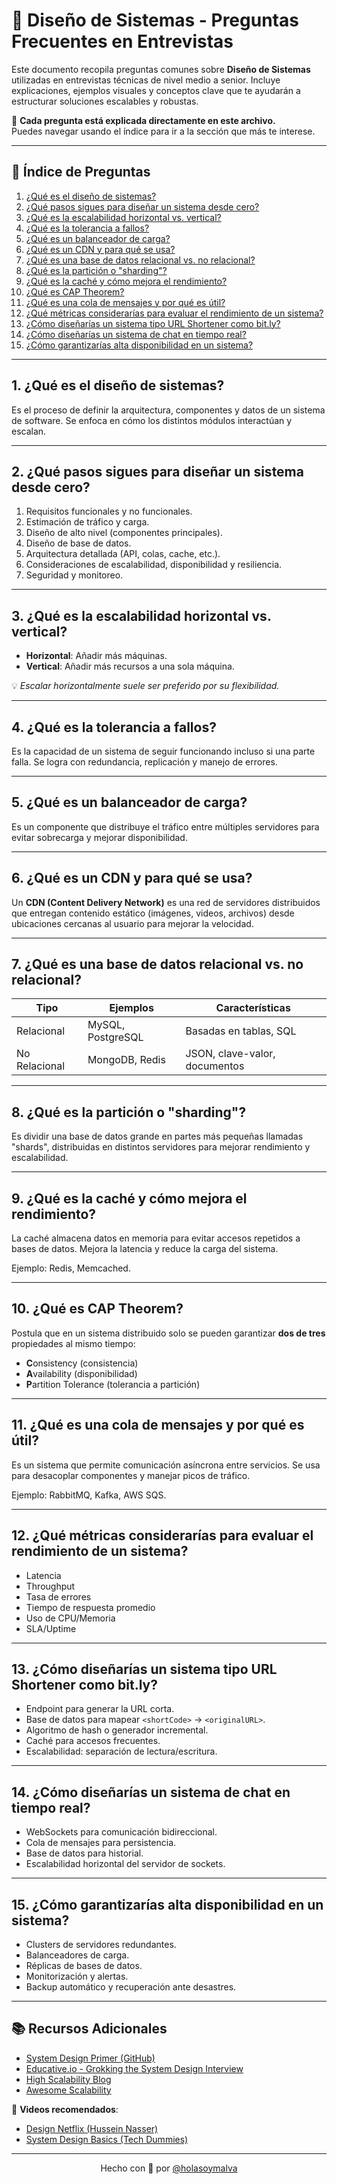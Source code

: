 # 🧠 Diseño de Sistemas - Preguntas Frecuentes en Entrevistas  

Este documento recopila preguntas comunes sobre **Diseño de Sistemas** utilizadas en entrevistas técnicas de nivel medio a senior. Incluye explicaciones, ejemplos visuales y conceptos clave que te ayudarán a estructurar soluciones escalables y robustas.

🔹 **Cada pregunta está explicada directamente en este archivo.**  
Puedes navegar usando el índice para ir a la sección que más te interese.

---

## 📌 Índice de Preguntas

1. [¿Qué es el diseño de sistemas?](#1)
2. [¿Qué pasos sigues para diseñar un sistema desde cero?](#2)
3. [¿Qué es la escalabilidad horizontal vs. vertical?](#3)
4. [¿Qué es la tolerancia a fallos?](#4)
5. [¿Qué es un balanceador de carga?](#5)
6. [¿Qué es un CDN y para qué se usa?](#6)
7. [¿Qué es una base de datos relacional vs. no relacional?](#7)
8. [¿Qué es la partición o "sharding"?](#8)
9. [¿Qué es la caché y cómo mejora el rendimiento?](#9)
10. [¿Qué es CAP Theorem?](#10)
11. [¿Qué es una cola de mensajes y por qué es útil?](#11)
12. [¿Qué métricas considerarías para evaluar el rendimiento de un sistema?](#12)
13. [¿Cómo diseñarías un sistema tipo URL Shortener como bit.ly?](#13)
14. [¿Cómo diseñarías un sistema de chat en tiempo real?](#14)
15. [¿Cómo garantizarías alta disponibilidad en un sistema?](#15)

---

## 1. ¿Qué es el diseño de sistemas? <a name="1"></a>
Es el proceso de definir la arquitectura, componentes y datos de un sistema de software. Se enfoca en cómo los distintos módulos interactúan y escalan.

---

## 2. ¿Qué pasos sigues para diseñar un sistema desde cero? <a name="2"></a>
1. Requisitos funcionales y no funcionales.
2. Estimación de tráfico y carga.
3. Diseño de alto nivel (componentes principales).
4. Diseño de base de datos.
5. Arquitectura detallada (API, colas, cache, etc.).
6. Consideraciones de escalabilidad, disponibilidad y resiliencia.
7. Seguridad y monitoreo.

---

## 3. ¿Qué es la escalabilidad horizontal vs. vertical? <a name="3"></a>
- **Horizontal**: Añadir más máquinas.
- **Vertical**: Añadir más recursos a una sola máquina.

💡 *Escalar horizontalmente suele ser preferido por su flexibilidad.*

---

## 4. ¿Qué es la tolerancia a fallos? <a name="4"></a>
Es la capacidad de un sistema de seguir funcionando incluso si una parte falla. Se logra con redundancia, replicación y manejo de errores.

---

## 5. ¿Qué es un balanceador de carga? <a name="5"></a>
Es un componente que distribuye el tráfico entre múltiples servidores para evitar sobrecarga y mejorar disponibilidad.

---

## 6. ¿Qué es un CDN y para qué se usa? <a name="6"></a>
Un **CDN (Content Delivery Network)** es una red de servidores distribuidos que entregan contenido estático (imágenes, videos, archivos) desde ubicaciones cercanas al usuario para mejorar la velocidad.

---

## 7. ¿Qué es una base de datos relacional vs. no relacional? <a name="7"></a>
| Tipo | Ejemplos | Características |
|------|----------|-----------------|
| Relacional | MySQL, PostgreSQL | Basadas en tablas, SQL |
| No Relacional | MongoDB, Redis | JSON, clave-valor, documentos |

---

## 8. ¿Qué es la partición o "sharding"? <a name="8"></a>
Es dividir una base de datos grande en partes más pequeñas llamadas "shards", distribuidas en distintos servidores para mejorar rendimiento y escalabilidad.

---

## 9. ¿Qué es la caché y cómo mejora el rendimiento? <a name="9"></a>
La caché almacena datos en memoria para evitar accesos repetidos a bases de datos. Mejora la latencia y reduce la carga del sistema.

Ejemplo: Redis, Memcached.

---

## 10. ¿Qué es CAP Theorem? <a name="10"></a>
Postula que en un sistema distribuido solo se pueden garantizar **dos de tres** propiedades al mismo tiempo:

- **C**onsistency (consistencia)
- **A**vailability (disponibilidad)
- **P**artition Tolerance (tolerancia a partición)

---

## 11. ¿Qué es una cola de mensajes y por qué es útil? <a name="11"></a>
Es un sistema que permite comunicación asíncrona entre servicios. Se usa para desacoplar componentes y manejar picos de tráfico.

Ejemplo: RabbitMQ, Kafka, AWS SQS.

---

## 12. ¿Qué métricas considerarías para evaluar el rendimiento de un sistema? <a name="12"></a>
- Latencia
- Throughput
- Tasa de errores
- Tiempo de respuesta promedio
- Uso de CPU/Memoria
- SLA/Uptime

---

## 13. ¿Cómo diseñarías un sistema tipo URL Shortener como bit.ly? <a name="13"></a>
- Endpoint para generar la URL corta.
- Base de datos para mapear `<shortCode>` → `<originalURL>`.
- Algoritmo de hash o generador incremental.
- Caché para accesos frecuentes.
- Escalabilidad: separación de lectura/escritura.

---

## 14. ¿Cómo diseñarías un sistema de chat en tiempo real? <a name="14"></a>
- WebSockets para comunicación bidireccional.
- Cola de mensajes para persistencia.
- Base de datos para historial.
- Escalabilidad horizontal del servidor de sockets.

---

## 15. ¿Cómo garantizarías alta disponibilidad en un sistema? <a name="15"></a>
- Clusters de servidores redundantes.
- Balanceadores de carga.
- Réplicas de bases de datos.
- Monitorización y alertas.
- Backup automático y recuperación ante desastres.

---

## 📚 Recursos Adicionales

- [System Design Primer (GitHub)](https://github.com/donnemartin/system-design-primer)
- [Educative.io - Grokking the System Design Interview](https://www.educative.io/courses/grokking-the-system-design-interview)
- [High Scalability Blog](http://highscalability.com/)
- [Awesome Scalability](https://github.com/binhnguyennus/awesome-scalability)

🎥 **Videos recomendados**:
- [Design Netflix (Hussein Nasser)](https://www.youtube.com/watch?v=UlR8dANbQWI)
- [System Design Basics (Tech Dummies)](https://www.youtube.com/watch?v=UzLMhqg3_Wc)

---

<p align="center">Hecho con 🧠 por <a href="https://holasoymalva.com">@holasoymalva</a></p>
